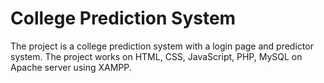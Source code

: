 # College Prediction System
The project is a college prediction system with a login page and predictor system. The project works on HTML, CSS, JavaScript, PHP, MySQL on Apache server using XAMPP.
